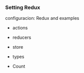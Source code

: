 ### Setting Redux

configuracion: Redux and examples

- actions
- reducers
- store
- types

- Count
